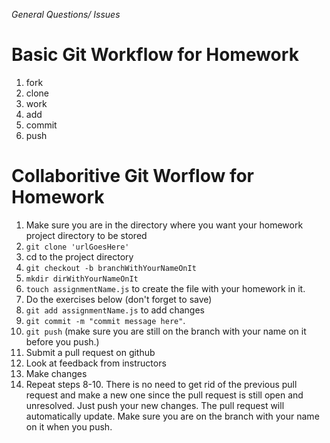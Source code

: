 *General Questions/ Issues*

# Basic Git Workflow for Homework
1. fork
2. clone 
3. work
4. add 
5. commit
6. push

# Collaboritive Git Worflow for Homework

1. Make sure you are in the directory where you want your homework project directory to be stored
2. `git clone 'urlGoesHere'`
3. cd to the project directory
4. `git checkout -b branchWithYourNameOnIt`
5. `mkdir dirWithYourNameOnIt`
6. `touch assignmentName.js` to create the file with your homework in it.
7. Do the exercises below (don't forget to save)
8. `git add assignmentName.js` to add changes
9. `git commit -m "commit message here"`.
10. `git push` (make sure you are still on the branch with your name on it before you push.)
11. Submit a pull request on github
12. Look at feedback from instructors
13. Make changes
14. Repeat steps 8-10. There is no need to get rid of the previous pull request and make a new one since the pull request is still open and unresolved. Just push your new changes. The pull request will automatically update. Make sure you are on the branch with your name on it when you push.

